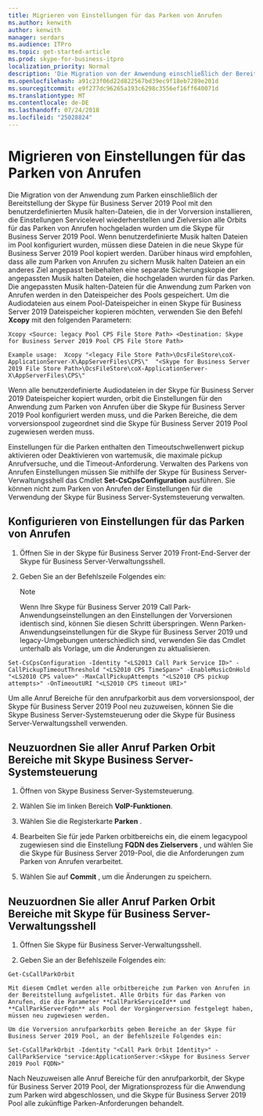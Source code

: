 ```yaml
---
title: Migrieren von Einstellungen für das Parken von Anrufen
ms.author: kenwith
author: kenwith
manager: serdars
ms.audience: ITPro
ms.topic: get-started-article
ms.prod: skype-for-business-itpro
localization_priority: Normal
description: 'Die Migration von der Anwendung einschließlich der Bereitstellung der Skype für Business Server 2019 Pool mit eine beliebige benutzerdefinierte Musik in der Warteschleife-Dateien, die in der Vorversion Installation hochgeladen wurden parken, zum Wiederherstellen der Einstellungen auf Poolebene Service und alle Parken Neuzuweisen umkreist die Skype für Business Server 2019 Pool. Wenn benutzerdefinierte Musik halten Dateien im Pool konfiguriert wurden, müssen diese Dateien in die neue Skype für Business Server 2019 Pool kopiert werden. Darüber hinaus wird empfohlen, dass Sie alle Parken sichern Musik halten-Dateien an ein anderes Ziel angepasst beibehalten eine separate Sicherungskopie der angepassten Musik halten Dateien, die hochgeladen wurden für das Parken. Die angepassten Musik halten-Dateien für die Anwendung zum Parken von Anrufen werden in den Dateispeicher des Pools gespeichert. Um die Audiodateien aus einem Pool-Dateispeicher in einen Skype für Business Server 2019 Dateispeicher kopieren möchten, verwenden Sie den Befehl Xcopy mit den folgenden Parametern:'
ms.openlocfilehash: a91c23f06d22d822567bd39ec9f18eb7289e201d
ms.sourcegitcommit: e9f277dc96265a193c6298c3556ef16ff640071d
ms.translationtype: MT
ms.contentlocale: de-DE
ms.lasthandoff: 07/24/2018
ms.locfileid: "25028824"
---
```

# <a name="migrate-call-park-application-settings"></a>Migrieren von Einstellungen für das Parken von Anrufen

Die Migration von der Anwendung zum Parken einschließlich der Bereitstellung der Skype für Business Server 2019 Pool mit den benutzerdefinierten Musik halten-Dateien, die in der Vorversion installieren, die Einstellungen Servicelevel wiederherstellen und Zielversion alle Orbits für das Parken von Anrufen hochgeladen wurden um die Skype für Business Server 2019 Pool. Wenn benutzerdefinierte Musik halten Dateien im Pool konfiguriert wurden, müssen diese Dateien in die neue Skype für Business Server 2019 Pool kopiert werden. Darüber hinaus wird empfohlen, dass alle zum Parken von Anrufen zu sichern Musik halten Dateien an ein anderes Ziel angepasst beibehalten eine separate Sicherungskopie der angepassten Musik halten Dateien, die hochgeladen wurden für das Parken. Die angepassten Musik halten-Dateien für die Anwendung zum Parken von Anrufen werden in den Dateispeicher des Pools gespeichert. Um die Audiodateien aus einem Pool-Dateispeicher in einen Skype für Business Server 2019 Dateispeicher kopieren möchten, verwenden Sie den Befehl **Xcopy** mit den folgenden Parametern: 
  
```
Xcopy <Source: legacy Pool CPS File Store Path> <Destination: Skype for Business Server 2019 Pool CPS File Store Path>
```

```
Example usage:  Xcopy "<legacy File Store Path>\OcsFileStore\coX-ApplicationServer-X\AppServerFiles\CPS\"  "<Skype for Business Server 2019 File Store Path>\OcsFileStore\coX-ApplicationServer-X\AppServerFiles\CPS\" 
```

Wenn alle benutzerdefinierte Audiodateien in der Skype für Business Server 2019 Dateispeicher kopiert wurden, orbit die Einstellungen für den Anwendung zum Parken von Anrufen über die Skype für Business Server 2019 Pool konfiguriert werden muss, und die Parken Bereiche, die dem vorversionspool zugeordnet sind die Skype für Business Server 2019 Pool zugewiesen werden muss.
  
Einstellungen für die Parken enthalten den Timeoutschwellenwert pickup aktivieren oder Deaktivieren von wartemusik, die maximale pickup Anrufversuche, und die Timeout-Anforderung. Verwalten des Parkens von Anrufen Einstellungen müssen Sie mithilfe der Skype für Business Server-Verwaltungsshell das Cmdlet **Set-CsCpsConfiguration** ausführen. Sie können nicht zum Parken von Anrufen der Einstellungen für die Verwendung der Skype für Business Server-Systemsteuerung verwalten. 
  
## <a name="reconfigure-the-call-park-service-settings"></a>Konfigurieren von Einstellungen für das Parken von Anrufen

1. Öffnen Sie in der Skype für Business Server 2019 Front-End-Server der Skype für Business Server-Verwaltungsshell.
    
2. Geben Sie an der Befehlszeile Folgendes ein:
    
    > [!NOTE]
    > Wenn Ihre Skype für Business Server 2019 Call Park-Anwendungseinstellungen an den Einstellungen der Vorversionen identisch sind, können Sie diesen Schritt überspringen. Wenn Parken-Anwendungseinstellungen für die Skype für Business Server 2019 und legacy-Umgebungen unterschiedlich sind, verwenden Sie das Cmdlet unterhalb als Vorlage, um die Änderungen zu aktualisieren. 
  
  ```
  Set-CsCpsConfiguration -Identity "<LS2013 Call Park Service ID>" -CallPickupTimeoutThreshold "<LS2010 CPS TimeSpan>" -EnableMusicOnHold "<LS2010 CPS value>" -MaxCallPickupAttempts "<LS2010 CPS pickup attempts>" -OnTimeoutURI "<LS2010 CPS timeout URI>"
  
  ```

Um alle Anruf Bereiche für den anrufparkorbit aus dem vorversionspool, der Skype für Business Server 2019 Pool neu zuzuweisen, können Sie die Skype Business Server-Systemsteuerung oder die Skype für Business Server-Verwaltungsshell verwenden. 
  
## <a name="reassign-all-call-park-orbit-ranges-using-skype-for-business-server-control-panel"></a>Neuzuordnen Sie aller Anruf Parken Orbit Bereiche mit Skype Business Server-Systemsteuerung

1. Öffnen von Skype Business Server-Systemsteuerung.
    
2. Wählen Sie im linken Bereich **VoIP-Funktionen**.
    
3. Wählen Sie die Registerkarte **Parken** . 
    
4. Bearbeiten Sie für jede Parken orbitbereichs ein, die einem legacypool zugewiesen sind die Einstellung **FQDN des Zielservers** , und wählen Sie die Skype für Business Server 2019-Pool, die die Anforderungen zum Parken von Anrufen verarbeitet. 
    
5. Wählen Sie auf **Commit** , um die Änderungen zu speichern. 
    
## <a name="reassign-all-call-park-orbit-ranges-using-skype-for-business-server-management-shell"></a>Neuzuordnen Sie aller Anruf Parken Orbit Bereiche mit Skype für Business Server-Verwaltungsshell

1. Öffnen Sie Skype für Business Server-Verwaltungsshell.
    
2. Geben Sie an der Befehlszeile Folgendes ein:
    
  ```
  Get-CsCallParkOrbit
  ```

    Mit diesem Cmdlet werden alle orbitbereiche zum Parken von Anrufen in der Bereitstellung aufgelistet. Alle Orbits für das Parken von Anrufen, die die Parameter **CallParkServiceId** und **CallParkServerFqdn** als Pool der Vorgängerversion festgelegt haben, müssen neu zugewiesen werden. 
    
    Um die Vorversion anrufparkorbits geben Bereiche an der Skype für Business Server 2019 Pool, an der Befehlszeile Folgendes ein:
    
  ```
  Set-CsCallParkOrbit -Identity "<Call Park Orbit Identity>" -CallParkService "service:ApplicationServer:<Skype for Business Server 2019 Pool FQDN>"
  
  ```

Nach Neuzuweisen alle Anruf Bereiche für den anrufparkorbit, der Skype für Business Server 2019 Pool, der Migrationsprozess für die Anwendung zum Parken wird abgeschlossen, und die Skype für Business Server 2019 Pool alle zukünftige Parken-Anforderungen behandelt.
  

